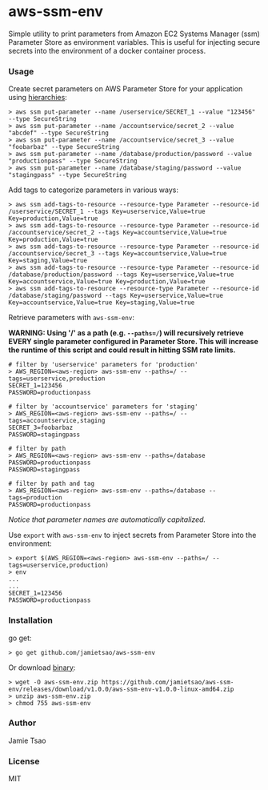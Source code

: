 # aws-ssm-env
Simple utility to print parameters from Amazon EC2 Systems Manager (ssm) Parameter Store as environment variables. This is useful for injecting secure secrets into the environment of a docker container process.

### Usage
Create secret parameters on AWS Parameter Store for your application using [hierarchies](http://docs.aws.amazon.com/systems-manager/latest/userguide/sysman-paramstore-working.html#sysman-paramstore-su-organize):
```
> aws ssm put-parameter --name /userservice/SECRET_1 --value "123456" --type SecureString
> aws ssm put-parameter --name /accountservice/secret_2 --value "abcdef" --type SecureString
> aws ssm put-parameter --name /accountservice/secret_3 --value "foobarbaz" --type SecureString
> aws ssm put-parameter --name /database/production/password --value "productionpass" --type SecureString
> aws ssm put-parameter --name /database/staging/password --value "stagingpass" --type SecureString
```
Add tags to categorize parameters in various ways:
```
> aws ssm add-tags-to-resource --resource-type Parameter --resource-id /userservice/SECRET_1 --tags Key=userservice,Value=true Key=production,Value=true
> aws ssm add-tags-to-resource --resource-type Parameter --resource-id /accountservice/secret_2 --tags Key=accountservice,Value=true Key=production,Value=true
> aws ssm add-tags-to-resource --resource-type Parameter --resource-id /accountservice/secret_3 --tags Key=accountservice,Value=true Key=staging,Value=true
> aws ssm add-tags-to-resource --resource-type Parameter --resource-id /database/production/password --tags Key=userservice,Value=true Key=accountservice,Value=true Key=production,Value=true
> aws ssm add-tags-to-resource --resource-type Parameter --resource-id /database/staging/password --tags Key=userservice,Value=true Key=accountservice,Value=true Key=staging,Value=true
```
Retrieve parameters with `aws-ssm-env`:

**WARNING: Using '/' as a path (e.g. `--paths=/`) will recursively retrieve EVERY single parameter configured in Parameter Store.  This will increase the runtime of this script and could result in hitting SSM rate limits.**

```
# filter by 'userservice' parameters for 'production'
> AWS_REGION=<aws-region> aws-ssm-env --paths=/ --tags=userservice,production
SECRET_1=123456
PASSWORD=productionpass

# filter by 'accountservice' parameters for 'staging'
> AWS_REGION=<aws-region> aws-ssm-env --paths=/ --tags=accountservice,staging
SECRET_3=foobarbaz
PASSWORD=stagingpass

# filter by path
> AWS_REGION=<aws-region> aws-ssm-env --paths=/database
PASSWORD=productionpass
PASSWORD=stagingpass

# filter by path and tag
> AWS_REGION=<aws-region> aws-ssm-env --paths=/database --tags=production
PASSWORD=productionpass
```
*Notice that parameter names are automatically capitalized.*


Use `export` with `aws-ssm-env` to inject secrets from Parameter Store into the environment:
```
> export $(AWS_REGION=<aws-region> aws-ssm-env --paths=/ --tags=userservice,production)
> env
...
...
SECRET_1=123456
PASSWORD=productionpass
```

### Installation
go get:
```
> go get github.com/jamietsao/aws-ssm-env
```
Or download [binary](https://github.com/jamietsao/aws-ssm-env/releases/latest):
```
> wget -O aws-ssm-env.zip https://github.com/jamietsao/aws-ssm-env/releases/download/v1.0.0/aws-ssm-env-v1.0.0-linux-amd64.zip
> unzip aws-ssm-env.zip
> chmod 755 aws-ssm-env
```

### Author
Jamie Tsao

### License
MIT
